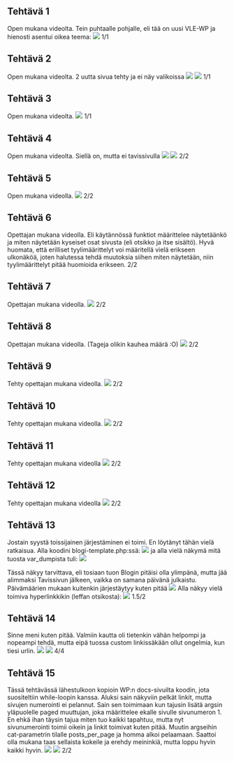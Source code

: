 ## Tehtävä 1
Open mukana videolta. Tein puhtaalle pohjalle, eli tää on uusi VLE-WP ja hienosti asentui oikea teema:
![](/harjoitus5/images/t1.png)
1/1
## Tehtävä 2
Open mukana videolta. 2 uutta sivua tehty ja ei näy valikoissa
![](/harjoitus5/images/t2.png)
![](/harjoitus5/images/t2_1.png)
1/1
## Tehtävä 3
Open mukana videolta.
![](/harjoitus5/images/t3.png)
1/1
## Tehtävä 4
Open mukana videolta. Siellä on, mutta ei tavissivulla
![](/harjoitus5/images/t4.png)
![](/harjoitus5/images/t4_2.png)
2/2
## Tehtävä 5
Open mukana videolla.
![](/harjoitus5/images/t5.png)
2/2
## Tehtävä 6
Opettajan mukana videolla. Eli käytännössä funktiot määrittelee näytetäänkö ja miten näytetään kyseiset osat sivusta (eli otsikko ja itse sisältö). Hyvä huomata, että erilliset tyylimäärittelyt voi määritellä vielä erikseen ulkonäköä, joten halutessa tehdä muutoksia siihen miten näytetään, niin tyylimäärittelyt pitää huomioida erikseen.
2/2
## Tehtävä 7
Opettajan mukana videolla.
![](/harjoitus5/images/t7.png)
2/2
## Tehtävä 8
Opettajan mukana videolla. (Tageja olikin kauhea määrä :O)
![](/harjoitus5/images/t8.png)
2/2
## Tehtävä 9
Tehty opettajan mukana videolla. 
![](/harjoitus5/images/t9.png)
2/2
## Tehtävä 10
Tehty opettajan mukana videolla. 
![](/harjoitus5/images/t10.png)
2/2
## Tehtävä 11
Tehty opettajan mukana videolla
![](/harjoitus5/images/t11.png)
2/2
## Tehtävä 12
Tehty opettajan mukana videolla
![](/harjoitus5/images/t12.png)
2/2
## Tehtävä 13
Jostain syystä toissijainen järjestäminen ei toimi. En löytänyt tähän vielä ratkaisua.
Alla koodini blogi-template.php:ssä:
![](/harjoitus5/images/koodi_t13.png)
ja alla vielä näkymä mitä tuosta var_dumpista tuli:
![](/harjoitus5/images/nakyma_t13.png)

Tässä näkyy tarvittava, eli tosiaan tuon Blogin pitäisi olla ylimpänä, mutta jää alimmaksi Tavissivun jälkeen, vaikka on samana päivänä julkaistu. Päivämäärien mukaan kuitenkin järjestäytyy kuten pitää
![](/harjoitus5/images/t13.png)
Alla näkyy vielä toimiva hyperlinkkikin (leffan otsikosta):
![](/harjoitus5/images/t13_hyperlinkki.png)
1.5/2
## Tehtävä 14
Sinne meni kuten pitää. Valmiin kautta oli tietenkin vähän helpompi ja nopeampi tehdä, mutta eipä tuossa custom linkissäkään ollut ongelmia, kun tiesi urlin.
![](/harjoitus5/images/t14.png)
![](/harjoitus5/images/t14_actors.png)
4/4
## Tehtävä 15
Tässä tehtävässä lähestulkoon kopioin WP:n docs-sivuilta koodin, jota suositeltiin while-loopin kanssa. Aluksi sain näkyviin pelkät linkit, mutta sivujen numerointi ei pelannut. Sain sen toimimaan kun tajusin lisätä argsin yläpuolelle paged muuttujan, joka määrittelee ekalle sivulle sivunumeron 1. En ehkä ihan täysin tajua miten tuo kaikki tapahtuu, mutta nyt sivunumerointi toimii oikein ja linkit toimivat kuten pitää. Muutin argseihin cat-parametrin tilalle posts_per_page ja homma alkoi pelaamaan. Saattoi olla mukana taas sellaista kokeile ja erehdy meininkiä, mutta loppu hyvin kaikki hyvin.
![](/harjoitus5/images/t15.png)
![](/harjoitus5/images/t15_koodi.png)
2/2
